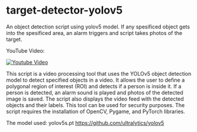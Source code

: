 # target-detector-yolov5
An object detection script using yolov5 model. If any spesificed object gets into the spesificed area, an alarm triggers and script takes photos of the target.

YouTube Video:

[![Youtube Video](https://img.youtube.com/vi/AaqFqx3wzfE/0.jpg)](https://www.youtube.com/watch?v=AaqFqx3wzfE)


This script is a video processing tool that uses the YOLOv5 object detection model to detect specified objects in a video. It allows the user to define a polygonal region of interest (ROI) and detects if a person is inside it. If a person is detected, an alarm sound is played and photos of the detected image is saved. The script also displays the video feed with the detected objects and their labels. This tool can be used for security purposes. The script requires the installation of OpenCV, Pygame, and PyTorch libraries.

The model used: yolov5s.pt
https://github.com/ultralytics/yolov5

